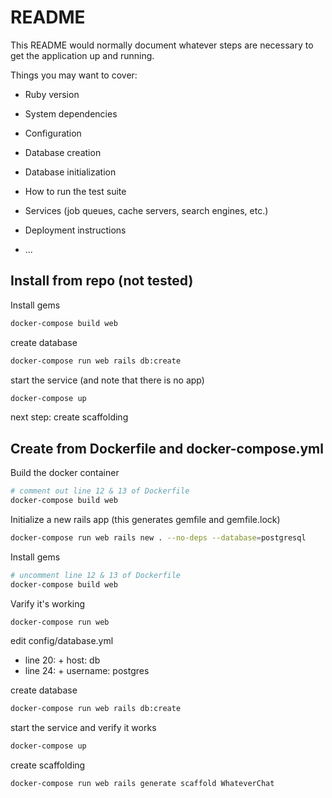 # README

This README would normally document whatever steps are necessary to get the
application up and running.

Things you may want to cover:

* Ruby version

* System dependencies

* Configuration

* Database creation

* Database initialization

* How to run the test suite

* Services (job queues, cache servers, search engines, etc.)

* Deployment instructions

* ...

## Install from repo (not tested)

Install gems

```bash
docker-compose build web
```

create database
```bash
docker-compose run web rails db:create
```

start the service (and note that there is no app)
```bash
docker-compose up
```

next step: create scaffolding


## Create from Dockerfile and docker-compose.yml

Build the docker container

```bash
# comment out line 12 & 13 of Dockerfile
docker-compose build web
```

Initialize a new rails app (this generates gemfile and gemfile.lock)

```bash
docker-compose run web rails new . --no-deps --database=postgresql
```

Install gems

```bash
# uncomment line 12 & 13 of Dockerfile
docker-compose build web
```

Varify it's working

```bash
docker-compose run web
```

edit config/database.yml
+ line 20:  + host: db
+ line 24:  + username: postgres

create database
```bash
docker-compose run web rails db:create
```

start the service and verify it works
```bash
docker-compose up
```

create scaffolding
```bash
docker-compose run web rails generate scaffold WhateverChat
```
